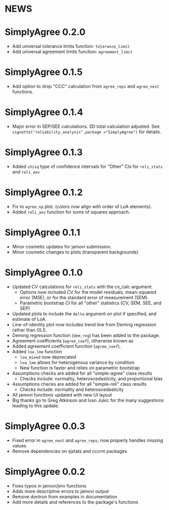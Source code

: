 # NEWS

# SimplyAgree 0.2.0

- Add universal tolerance limits function: `tolerance_limit`
- Add universal agreement limits function: `agreement_limit`

# SimplyAgree 0.1.5

- Add option to drop "CCC" calculation from `agree_reps` and `agree_nest` functions.

# SimplyAgree 0.1.4

- Major error in SEP/SEE calculations. SD total calculation adjusted. See `vignette("reliability_analysis",package ="SimplyAgree")` for details.

# SimplyAgree 0.1.3

- Added `chisq` type of confidence intervals for "Other" CIs for `reli_stats` and `reli_aov`

# SimplyAgree 0.1.2
- Fix to `agree_np` plot. (colors now align with order of LoA elements).
- Added `reli_aov` function for sums of squares approach.

# SimplyAgree 0.1.1

- Minor cosmetic updates for jamovi submission.
- Minor cosmetic changes to plots (transparent backgrounds)

# SimplyAgree 0.1.0

- Updated CV calculations for `reli_stats` with the cv_calc argument.
  - Options now included CV for the model residuals, mean-squared error (MSE), or for the standard error of measurement (SEM).
  - Parametric bootstrap CI for all "other" statistics (CV, SEM, SEE, and SEP)
- Updated plots to include the `delta` argument on plot if specified, and estimate of LoA.
- Line-of-identity plot now includes trend line from Deming regression rather than OLS.
- Deming regression function (`dem_reg`) has been added to the package.
- Agreement coefficients (`agree_coef`), otherwise known as 
- Added agreement coefficient function (`agree_coef`).
- Added `loa_lme` function
  - `loa_mixed` now deprecated
  - `loa_lme` allows for heterogenous variance by condition
  - New function is faster and relies on parametric bootstrap
- Assumptions checks are added for all "simple-agree" class results
  - Checks include: normality, heteroscedasticity, and proportional bias
- Assumptions checks are added for all "simple-reli" class results
  - Checks include: normality and heteroscedasticity
- All jamovi functions updated with new UI layout
- Big thanks go to Greg Atkinson and Ivan Jukic for the many suggestions leading to this update.


# SimplyAgree 0.0.3
- Fixed error in `agree_nest` and `agree_reps`; now properly handles missing values
- Remove dependencies on sjstats and cccrm packages

# SimplyAgree 0.0.2
- Fixes typos in jamovi/jmv functions
- Adds more descriptive errors to jamovi output
- Remove dontrun from examples in documentation
- Add more details and references to the package's functions

